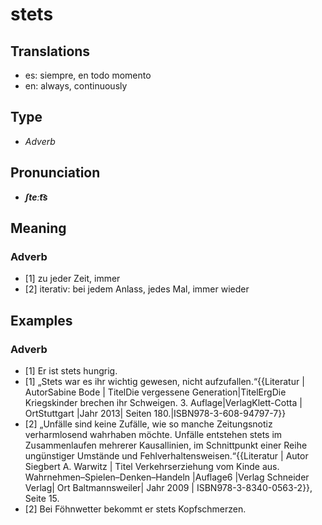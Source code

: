 # stets
## Translations
- es: siempre, en todo momento
- en: always, continuously
## Type
- _Adverb_
## Pronunciation
- **_ʃteːt͡s_**
## Meaning
### Adverb
- [1] zu jeder Zeit, immer
- [2] iterativ: bei jedem Anlass, jedes Mal, immer wieder
## Examples
### Adverb
- [1] Er ist stets hungrig.
- [1] „Stets war es ihr wichtig gewesen, nicht aufzufallen.“<ref>{{Literatur | AutorSabine Bode | TitelDie vergessene Generation|TitelErgDie Kriegskinder brechen ihr Schweigen. 3. Auflage|VerlagKlett-Cotta | OrtStuttgart |Jahr 2013| Seiten 180.|ISBN978-3-608-94797-7}} </ref>
- [2] „Unfälle sind keine Zufälle, wie so manche Zeitungsnotiz verharmlosend wahrhaben möchte. Unfälle entstehen stets im Zusammenlaufen mehrerer Kausallinien, im Schnittpunkt einer Reihe ungünstiger Umstände und Fehlverhaltensweisen.“<ref>{{Literatur | Autor Siegbert A. Warwitz | Titel Verkehrserziehung vom Kinde aus. Wahrnehmen–Spielen–Denken–Handeln |Auflage6 |Verlag Schneider Verlag| Ort Baltmannsweiler| Jahr 2009 | ISBN978-3-8340-0563-2}}, Seite 15.</ref>
- [2] Bei Föhnwetter bekommt er stets Kopfschmerzen.
